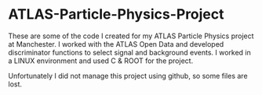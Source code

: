 # ATLAS-Particle-Physics-Project

These are some of the code I created for my ATLAS Particle Physics project at Manchester. I worked with the ATLAS Open Data and developed discriminator functions to select signal and background events. I worked in a LINUX environment and used C & ROOT for the project.

Unfortunately I did not manage this project using github, so some files are lost. 
